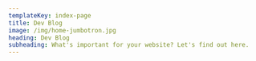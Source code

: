 ```yaml
---
templateKey: index-page
title: Dev Blog
image: /img/home-jumbotron.jpg
heading: Dev Blog
subheading: What's important for your website? Let's find out here.
---
```

